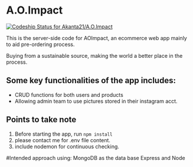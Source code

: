 # A.O.Impact
[ ![Codeship Status for Akanta21/A.O.Impact](https://codeship.com/projects/6620ac30-3ed9-0134-9c3a-5218b375052b/status?branch=master)](https://codeship.com/projects/167369)

This is the server-side code for AOImpact, an ecommerce web app mainly to aid pre-ordering process.

Buying from a sustainable source, making the world a better place in the process.
## Some key functionalities of the app includes:
* CRUD functions for both users and products
* Allowing admin team to use pictures stored in their instagram acct.

## Points to take note
1) Before starting the app, run ``` npm install ```
2) please contact me for .env file content.
3) include nodemon for continuous checking.

#Intended approach
using:
MongoDB as the data base
Express and Node
